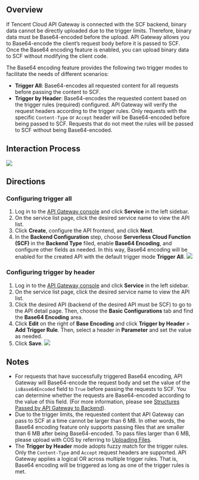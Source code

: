 ## Overview

If Tencent Cloud API Gateway is connected with the SCF backend, binary data cannot be directly uploaded due to the trigger limits. Therefore, binary data must be Base64-encoded before the upload. API Gateway allows you to Base64-encode the client’s request body before it is passed to SCF. Once the Base64 encoding feature is enabled, you can upload binary data to SCF without modifying the client code.

The Base64 encoding feature provides the following two trigger modes to facilitate the needs of different scenarios:
- **Trigger All**: Base64-encodes all requested content for all requests before passing the content to SCF.
- **Trigger by Header**: Base64-encodes the requested content based on the trigger rules (required) configured. API Gateway will verify the request headers according to the trigger rules. Only requests with the specific `Content-Type` or `Accept` header will be Base64-encoded before being passed to SCF. Requests that do not meet the rules will be passed to SCF without being Base64-encoded.

## Interaction Process

![](https://main.qcloudimg.com/raw/74fc6a41ec95b542d095c6f43cd8c2f3.svg)

## Directions

### Configuring trigger all

1. Log in to the [API Gateway console](https://console.cloud.tencent.com/apigateway/index?rid=1) and click **Service** in the left sidebar.
2. On the service list page, click the desired service name to view the API list.
3. Click **Create**, configure the API frontend, and click **Next**.
4. In the **Backend Configuration** step, choose **Serverless Cloud Function (SCF)** in the **Backend Type** filed, enable **Base64 Encoding**, and configure other fields as needed. In this way, Base64 encoding will be enabled for the created API with the default trigger mode **Trigger All**.
![](https://main.qcloudimg.com/raw/ac1d3b4252952f3d92b3c028fb88d138.png)

### Configuring trigger by header

1. Log in to the [API Gateway console](https://console.cloud.tencent.com/apigateway/index?rid=1) and click **Service** in the left sidebar.
2. On the service list page, click the desired service name to view the API list.
3. Click the desired API (backend of the desired API must be SCF) to go to the API detail page. Then, choose the **Basic Configurations** tab and find the **Base64 Encoding** area.
4. Click **Edit** on the right of **Base Encoding** and click **Trigger by Header** > **Add Trigger Rule**. Then, select a header in **Parameter** and set the value as needed.
5. Click **Save**.
![](https://main.qcloudimg.com/raw/2aeabc7d61bc069d1fdf5128815f77d6.png)

## Notes
- For requests that have successfully triggered Base64 encoding, API Gateway will Base64-encode the request body and set the value of the `isBase64Encoded` field to `True` before passing the requests to SCF. You can determine whether the requests are Base64-encoded according to the value of this field. (For more information, please see [Structures Passed by API Gateway to Backend](https://intl.cloud.tencent.com/document/product/628/38896)).
- Due to the trigger limits, the requested content that API Gateway can pass to SCF at a time cannot be larger than 6 MB. In other words, the Base64 encoding feature only supports passing files that are smaller than 6 MB after being Base64-encoded. To pass files larger than 6 MB, please upload with COS by referring to [Uploading Files](https://intl.cloud.tencent.com/document/product/628/38852).
- The **Trigger by Header** mode adopts fuzzy match for the trigger rules. Only the `Content-Type` and `Accept` request headers are supported. API Gateway applies a logical OR across multiple trigger rules. That is, Base64 encoding will be triggered as long as one of the trigger rules is met.
